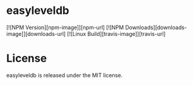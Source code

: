 # easyleveldb



  [![NPM Version][npm-image]][npm-url]
  [![NPM Downloads][downloads-image]][downloads-url]
  [![Linux Build][travis-image]][travis-url]



# License

easyleveldb is released under the MIT license.
